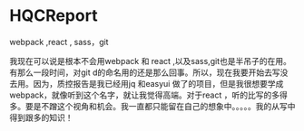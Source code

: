 # HQCReport
webpack ,react , sass，git 

我现在可以说是根本不会用webpack 和 react ,以及sass,git也是半吊子的在用。有那么一段时间，对git d的命名用的还是那么回事。所以，现在我要开始去写没去用。因为，质控报告是我已经用jq 和easyui 做了的项目，但是我很想要学成webpack，就像听到这个名字，就让我觉得高端。对于react ，听的比写的多得多。要是不蹭这个视角和机会。我一直都只能留在自己的想象中。。。。。我的从写中得到跟多的知识！
